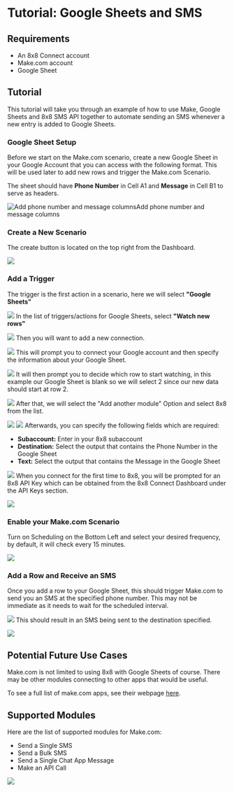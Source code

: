 # Tutorial: Google Sheets and SMS

## Requirements

* An 8x8 Connect account
* Make.com account
* Google Sheet

## Tutorial

This tutorial will take you through an example of how to use Make, Google Sheets and 8x8 SMS API together to automate sending an SMS whenever a new entry is added to Google Sheets.

### Google Sheet Setup

Before we start on the Make.com scenario, create a new Google Sheet in your Google Account that you can access with the following format. This will be used later to add new rows and trigger the Make.com Scenario.

The sheet should have **Phone Number** in Cell A1 and **Message** in Cell B1 to serve as headers.

![Add phone number and message columns](../images/ccee37d-image.png)Add phone number and message columns


### Create a New Scenario

The create button is located on the top right from the Dashboard.

![](../images/7eb5a7f-image.png)

### Add a Trigger

The trigger is the first action in a scenario, here we will select **"Google Sheets"**

![](../images/0b29c8b-image.png)
In the list of triggers/actions for Google Sheets, select **"Watch new rows"**

![](../images/692f4de-image.png)
Then you will want to add a new connection.

![](../images/528ce92-image.png)
This will prompt you to connect your Google account and then specify the information about your Google Sheet.

![](../images/fc6bf87-image.png)
It will then prompt you to decide which row to start watching, in this example our Google Sheet is blank so we will select 2 since our new data should start at row 2.

![](../images/fe57623-image.png)
After that, we will select the "Add another module" Option and select 8x8 from the list.

![](../images/af9ab56-image.png)
![](../images/cf8f086-image.png)
Afterwards, you can specify the following fields which are required:

* **Subaccount:** Enter in your 8x8 subaccount
* **Destination:** Select the output that contains the Phone Number in the Google Sheet
* **Text:** Select the output that contains the Message in the Google Sheet

![](../images/96ef468-image.png)
When you connect for the first time to 8x8, you will be prompted for an 8x8 API Key which can be obtained from the 8x8 Connect Dashboard under the API Keys section.

![](../images/25f944f-image.png)

### Enable your Make.com Scenario

Turn on Scheduling on the Bottom Left and select your desired frequency, by default, it will check every 15 minutes.


![](../images/e4c1986-image.png)

### Add a Row and Receive an SMS

Once you add a row to your Google Sheet, this should trigger Make.com to send you an SMS at the specified phone number. This may not be immediate as it needs to wait for the scheduled interval.

![](../images/73d092f-image.png)
This should result in an SMS being sent to the destination specified.

![](../images/264e5dd-image.png)

## Potential Future Use Cases

Make.com is not limited to using 8x8 with Google Sheets of course. There may be other modules connecting to other apps that would be useful.

To see a full list of make.com apps, see their webpage [here](https://www.make.com/en/integrations?addOnApps=1&nativeApps=1).

## Supported Modules

Here are the list of supported modules for Make.com:

* Send a Single SMS
* Send a Bulk SMS
* Send a Single Chat App Message
* Make an API Call

![](../images/d29f4aa-image.png)
